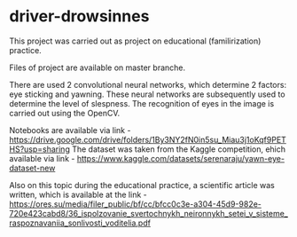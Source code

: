 # driver-drowsinnes

This project was carried out as project on educational (familirization) practice.

Files of project are available on master branche.

There are used 2 convolutional neural networks, which determine 2 factors: eye sticking and yawning. These neural networks are subsequently used to determine the level of slespness. The recognition of eyes in the image is carried out using the OpenCV.

Notebooks are available via link - https://drive.google.com/drive/folders/1By3NY2fN0in5su_Miau3j1oKqf9PETHS?usp=sharing
The dataset was taken from the Kaggle competition, ehich available via link - https://www.kaggle.com/datasets/serenaraju/yawn-eye-dataset-new

Also on this topic during the educational practice, a scientific article was written, which is available at the link - https://ores.su/media/filer_public/bf/cc/bfcc0c3e-a304-45d9-982e-720e423cabd8/36_ispolzovanie_svertochnykh_neironnykh_setei_v_sisteme_raspoznavaniia_sonlivosti_voditelia.pdf
